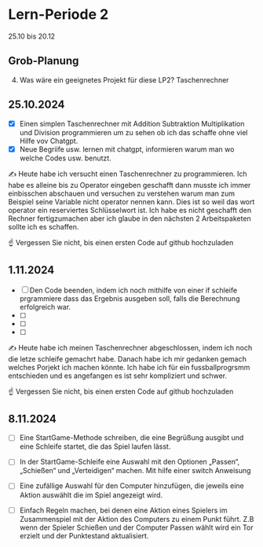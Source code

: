 # Lern-Periode 2

25.10 bis 20.12

## Grob-Planung
4. Was wäre ein geeignetes Projekt für diese LP2? Taschenrechner

## 25.10.2024

- [x] Einen simplen Taschenrechner mit Addition Subtraktion Multiplikation und Division programmieren um zu sehen ob ich das schaffe ohne viel Hilfe vov Chatgpt.
- [x] Neue Begriife usw. lernen mit chatgpt, informieren warum man wo welche Codes usw. benutzt.

✍️ Heute habe ich versucht einen Taschenrechner zu programmieren. Ich habe es alleine bis zu Operator eingeben geschafft dann musste ich immer einbisschen abschauen und versuchen zu verstehen warum man zum Beispiel seine Variable nicht operator nennen kann. Dies ist so weil das wort operator ein reserviertes Schlüsselwort ist. Ich habe es nicht geschafft den Rechner fertigzumachen aber ich glaube in den nächsten 2 Arbeitspaketen sollte ich es schaffen.


☝️ Vergessen Sie nicht, bis einen ersten Code auf github hochzuladen

## 1.11.2024

- [ ] Den Code beenden, indem ich noch mithilfe von einer if schleife prgrammiere dass das Ergebnis ausgeben soll, falls die Berechnung erfolgreich war.
- [ ] 
- [ ] 
- [ ]

  
✍️ Heute habe ich meinen Taschenrechner abgeschlossen, indem ich noch die letze schleife gemachrt habe. Danach habe ich mir gedanken gemach welches Porjekt ich machen könnte. Ich habe ich für ein fussballprogrsmm entschieden und es angefangen es ist sehr kompliziert und schwer.

☝️ Vergessen Sie nicht, bis einen ersten Code auf github hochzuladen

## 8.11.2024

- [ ] Eine StartGame-Methode schreiben, die eine Begrüßung ausgibt und eine Schleife startet, die das Spiel laufen lässt.
- [ ] In der StartGame-Schleife eine Auswahl mit den Optionen „Passen“, „Schießen“ und „Verteidigen“ machen. Mit hilfe einer switch Anweisung
- [ ] Eine zufällige Auswahl für den Computer hinzufügen, die jeweils eine Aktion auswählt die im Spiel angezeigt wird.
- [ ] Einfach Regeln machen, bei denen eine Aktion eines Spielers im Zusammenspiel mit der Aktion des Computers zu einem Punkt führt. Z.B wenn der Spieler Schießen und der Computer Passen wählt wird ein Tor erzielt und der Punktestand aktualisiert.

